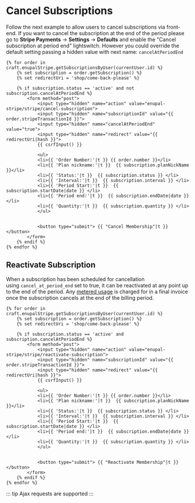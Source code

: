 # Cancel Subscriptions

Follow the next example to allow users to cancel subscriptions via front-end. If you want to cancel the subscription at the end of the period please go to **Stripe Payments** → **Settings** → **Defaults** and enable the "Cancel subscription at period end" lightswitch. However you could override the default setting passing a hidden value with next name: `cancelAtPeriodEnd`


```twig
{% for order in craft.enupalStripe.getSubscriptionsByUser(currentUser.id) %}
    {% set subscription = order.getSubscription() %}
    {% set redirectUri = 'shop/come-back-please' %}

    {% if subscription.status == 'active' and not subscription.cancelAtPeriodEnd %}
        <form method="post">
            <input type="hidden" name="action" value="enupal-stripe/stripe/cancel-subscription">
            <input type="hidden" name="subscriptionId" value="{{ order.stripeTransactionId }}">
            <input type="hidden" name="cancelAtPeriodEnd" value="true">
            <input type="hidden" name="redirect" value="{{ redirectUri|hash }}">
            {{ csrfInput() }}

            <ul>
            <li>{{ 'Order Number:'|t }} {{ order.number }}</li>
            <li>{{ 'Plan nickname:'|t }}  {{ subscription.planNickName }}</li>
            <li>{{ 'Status:'|t }}  {{ subscription.status }} </li>
            <li>{{ 'Interval:'|t }}  {{ subscription.interval }} </li>
            <li>{{ 'Period Start:'|t }}  {{ subscription.startDate|date }} </li>
            <li>{{ 'Period end:'|t }}  {{ subscription.endDate|date }} </li>
            <li>{{ 'Quantity:'|t }}  {{ subscription.quantity }} </li>
            </ul>

            
            <button type="submit"> {{ "Cancel Membership"|t }}</button>        
        </form>
    {% endif %}
{% endfor %}
```

## Reactivate Subscription

When a subscription has been scheduled for cancellation using `cancel_at_period_end` set to true, it can be reactivated at any point up to the end of the period. Any [metered usage](https://stripe.com/docs/billing/subscriptions/metered-billing) is charged for in a final invoice once the subscription cancels at the end of the billing period.

```twig
{% for order in craft.enupalStripe.getSubscriptionsByUser(currentUser.id) %}
    {% set subscription = order.getSubscription() %}
    {% set redirectUri = 'shop/come-back-please' %}

    {% if subscription.status == 'active' and subscription.cancelAtPeriodEnd %}
        <form method="post">
            <input type="hidden" name="action" value="enupal-stripe/stripe/reactivate-subscription">
            <input type="hidden" name="subscriptionId" value="{{ order.stripeTransactionId }}">
            <input type="hidden" name="redirect" value="{{ redirectUri|hash }}">
            {{ csrfInput() }}

            <ul>
            <li>{{ 'Order Number:'|t }} {{ order.number }}</li>
            <li>{{ 'Plan nickname:'|t }}  {{ subscription.planNickName }}</li>
            <li>{{ 'Status:'|t }}  {{ subscription.status }} </li>
            <li>{{ 'Interval:'|t }}  {{ subscription.interval }} </li>
            <li>{{ 'Period Start:'|t }}  {{ subscription.startDate|date }} </li>
            <li>{{ 'Period end:'|t }}  {{ subscription.endDate|date }} </li>
            <li>{{ 'Quantity:'|t }}  {{ subscription.quantity }} </li>
            </ul>

            
            <button type="submit"> {{ "Reactivate Membership"|t }}</button>        
        </form>
    {% endif %}
{% endfor %}
```
::: tip
Ajax requests are supported
:::